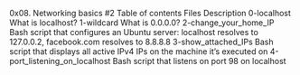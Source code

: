0x08. Networking basics #2
Table of contents
Files 	Description
0-localhost 	What is localhost?
1-wildcard 	What is 0.0.0.0?
2-change_your_home_IP 	Bash script that configures an Ubuntu server: localhost resolves to 127.0.0.2, facebook.com resolves to 8.8.8.8
3-show_attached_IPs 	Bash script that displays all active IPv4 IPs on the machine it’s executed on
4-port_listening_on_localhost 	Bash script that listens on port 98 on localhost
